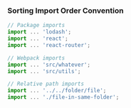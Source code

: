 ### Sorting Import Order Convention

```js
// Package imports
import ... 'lodash';
import ... 'react';
import ... 'react-router';

// Webpack imports
import ... 'src/whatever';
import ... 'src/utils';

// Relative path imports
import ... '../../folder/file';
import ... './file-in-same-folder';
```
